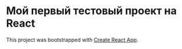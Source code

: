 # Мой первый тестовый проект на React

This project was bootstrapped with [Create React App](https://github.com/facebook/create-react-app).
